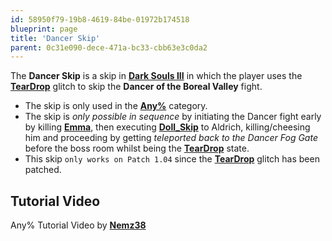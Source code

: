 ```yaml
---
id: 58950f79-19b8-4619-84be-01972b174518
blueprint: page
title: 'Dancer Skip'
parent: 0c31e090-dece-471a-bc33-cbb63e3c0da2
---
```

The **Dancer Skip** is a skip in **[Dark Souls III](/darksouls3)** in which the player uses the **[TearDrop](/darksouls3/teardrop)** glitch to skip the **Dancer of the Boreal Valley** fight.

- The skip is only used in the **[Any%](/darksouls3/any)** category.
- The skip is _only possible in sequence_ by initiating the Dancer fight early by killing **[Emma](//darksouls3.wiki.fextralife.com/Emma)**, then executing **[Doll_Skip](/darksouls3/doll-skip)** to Aldrich, killing/cheesing him and proceeding by getting _teleported back to the Dancer Fog Gate_ before the boss room whilst being the **[TearDrop](/darksouls3/teardrop)** state.
- This skip `only works on Patch 1.04` since the **[TearDrop](/darksouls3/teardrop)** glitch has been patched.

## Tutorial Video

Any% Tutorial Video by **[Nemz38](//youtube.com/channel/UCMelEa1ejNbyR2f1zzvyqcw)**
